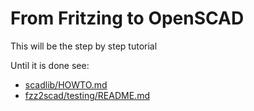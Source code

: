 # From Fritzing to OpenSCAD
This will be the step by step tutorial

Until it is done see:

  * [scadlib/HOWTO.md](https://github.com/htho/fzz2scad/blob/master/HOWTO.md)
  * [fzz2scad/testing/README.md](https://github.com/htho/scadlib/blob/master/testing/README.md)
